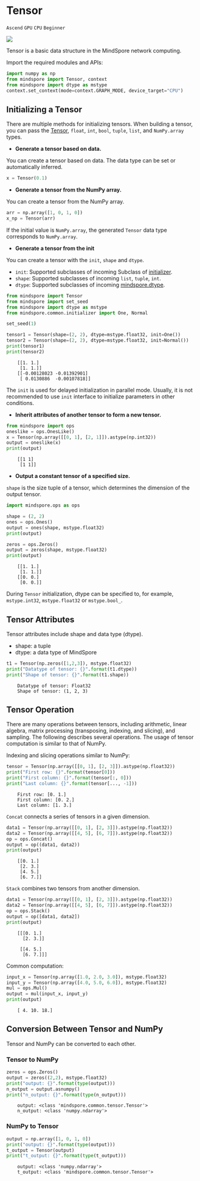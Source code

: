 # Tensor

`Ascend` `GPU` `CPU` `Beginner`

<a href="https://gitee.com/mindspore/docs/blob/master/tutorials/source_en/tensor.md" target="_blank"><img src="https://gitee.com/mindspore/docs/raw/master/resource/_static/logo_source_en.png"></a>

Tensor is a basic data structure in the MindSpore network computing.

Import the required modules and APIs:

```python
import numpy as np
from mindspore import Tensor, context
from mindspore import dtype as mstype
context.set_context(mode=context.GRAPH_MODE, device_target="CPU")
```

## Initializing a Tensor

There are multiple methods for initializing tensors. When building a tensor, you can pass the [Tensor](https://www.mindspore.cn/docs/api/en/master/api_python/mindspore/mindspore.Tensor.html), `float`, `int`, `bool`, `tuple`, `list`, and `NumPy.array` types.

- **Generate a tensor based on data.**

You can create a tensor based on data. The data type can be set or automatically inferred.

```python
x = Tensor(0.1)
```

- **Generate a tensor from the NumPy array.**

You can create a tensor from the NumPy array.

```python
arr = np.array([1, 0, 1, 0])
x_np = Tensor(arr)
```

If the initial value is `NumPy.array`, the generated `Tensor` data type corresponds to `NumPy.array`.

- **Generate a tensor from the init**

You can create a tensor with the `init`, `shape` and `dtype`.

- `init`: Supported subclasses of incoming Subclass of [initializer](https://www.mindspore.cn/docs/api/zh-CN/master/api_python/mindspore.common.initializer.html).
- `shape`: Supported subclasses of incoming `list`, `tuple`, `int`.
- `dtype`: Supported subclasses of incoming [mindspore.dtype](https://www.mindspore.cn/docs/api/zh-CN/master/api_python/mindspore.html#mindspore.dtype).

```python
from mindspore import Tensor
from mindspore import set_seed
from mindspore import dtype as mstype
from mindspore.common.initializer import One, Normal

set_seed(1)

tensor1 = Tensor(shape=(2, 2), dtype=mstype.float32, init=One())
tensor2 = Tensor(shape=(2, 2), dtype=mstype.float32, init=Normal())
print(tensor1)
print(tensor2)
```

```text
    [[1. 1.]
     [1. 1.]]
    [[-0.00128023 -0.01392901]
     [ 0.0130886  -0.00107818]]
```

The `init` is used for delayed initialization in parallel mode. Usually, it is not recommended to use `init` interface to initialize parameters in other conditions.

- **Inherit attributes of another tensor to form a new tensor.**

```python
from mindspore import ops
oneslike = ops.OnesLike()
x = Tensor(np.array([[0, 1], [2, 1]]).astype(np.int32))
output = oneslike(x)
print(output)
```

```text
    [[1 1]
     [1 1]]
```

- **Output a constant tensor of a specified size.**

`shape` is the size tuple of a tensor, which determines the dimension of the output tensor.

```python
import mindspore.ops as ops

shape = (2, 2)
ones = ops.Ones()
output = ones(shape, mstype.float32)
print(output)

zeros = ops.Zeros()
output = zeros(shape, mstype.float32)
print(output)
```

```text
    [[1. 1.]
     [1. 1.]]
    [[0. 0.]
     [0. 0.]]
```

During `Tensor` initialization, dtype can be specified to, for example, `mstype.int32`, `mstype.float32` or `mstype.bool_`.

## Tensor Attributes

Tensor attributes include shape and data type (dtype).

- shape: a tuple
- dtype: a data type of MindSpore

```python
t1 = Tensor(np.zeros([1,2,3]), mstype.float32)
print("Datatype of tensor: {}".format(t1.dtype))
print("Shape of tensor: {}".format(t1.shape))
```

```text
    Datatype of tensor: Float32
    Shape of tensor: (1, 2, 3)
```

## Tensor Operation

There are many operations between tensors, including arithmetic, linear algebra, matrix processing (transposing, indexing, and slicing), and sampling. The following describes several operations. The usage of tensor computation is similar to that of NumPy.

Indexing and slicing operations similar to NumPy:

```python
tensor = Tensor(np.array([[0, 1], [2, 3]]).astype(np.float32))
print("First row: {}".format(tensor[0]))
print("First column: {}".format(tensor[:, 0]))
print("Last column: {}".format(tensor[..., -1]))
```

```text
    First row: [0. 1.]
    First column: [0. 2.]
    Last column: [1. 3.]
```

`Concat` connects a series of tensors in a given dimension.

```python
data1 = Tensor(np.array([[0, 1], [2, 3]]).astype(np.float32))
data2 = Tensor(np.array([[4, 5], [6, 7]]).astype(np.float32))
op = ops.Concat()
output = op((data1, data2))
print(output)
```

```text
    [[0. 1.]
     [2. 3.]
     [4. 5.]
     [6. 7.]]
```

`Stack` combines two tensors from another dimension.

```python
data1 = Tensor(np.array([[0, 1], [2, 3]]).astype(np.float32))
data2 = Tensor(np.array([[4, 5], [6, 7]]).astype(np.float32))
op = ops.Stack()
output = op([data1, data2])
print(output)
```

```text
    [[[0. 1.]
      [2. 3.]]

     [[4. 5.]
      [6. 7.]]]
```

Common computation:

```python
input_x = Tensor(np.array([1.0, 2.0, 3.0]), mstype.float32)
input_y = Tensor(np.array([4.0, 5.0, 6.0]), mstype.float32)
mul = ops.Mul()
output = mul(input_x, input_y)
print(output)
```

```text
    [ 4. 10. 18.]
```

## Conversion Between Tensor and NumPy

Tensor and NumPy can be converted to each other.

### Tensor to NumPy

```python
zeros = ops.Zeros()
output = zeros((2,2), mstype.float32)
print("output: {}".format(type(output)))
n_output = output.asnumpy()
print("n_output: {}".format(type(n_output)))
```

```text
    output: <class 'mindspore.common.tensor.Tensor'>
    n_output: <class 'numpy.ndarray'>
```

### NumPy to Tensor

```python
output = np.array([1, 0, 1, 0])
print("output: {}".format(type(output)))
t_output = Tensor(output)
print("t_output: {}".format(type(t_output)))
```

```text
    output: <class 'numpy.ndarray'>
    t_output: <class 'mindspore.common.tensor.Tensor'>
```
